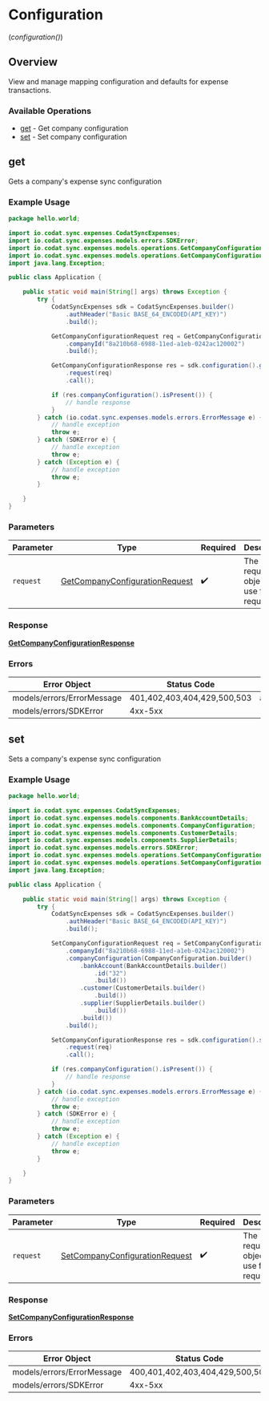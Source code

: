 # Configuration
(*configuration()*)

## Overview

View and manage mapping configuration and defaults for expense transactions.

### Available Operations

* [get](#get) - Get company configuration
* [set](#set) - Set company configuration

## get

Gets a company's expense sync configuration

### Example Usage

```java
package hello.world;

import io.codat.sync.expenses.CodatSyncExpenses;
import io.codat.sync.expenses.models.errors.SDKError;
import io.codat.sync.expenses.models.operations.GetCompanyConfigurationRequest;
import io.codat.sync.expenses.models.operations.GetCompanyConfigurationResponse;
import java.lang.Exception;

public class Application {

    public static void main(String[] args) throws Exception {
        try {
            CodatSyncExpenses sdk = CodatSyncExpenses.builder()
                .authHeader("Basic BASE_64_ENCODED(API_KEY)")
                .build();

            GetCompanyConfigurationRequest req = GetCompanyConfigurationRequest.builder()
                .companyId("8a210b68-6988-11ed-a1eb-0242ac120002")
                .build();

            GetCompanyConfigurationResponse res = sdk.configuration().get()
                .request(req)
                .call();

            if (res.companyConfiguration().isPresent()) {
                // handle response
            }
        } catch (io.codat.sync.expenses.models.errors.ErrorMessage e) {
            // handle exception
            throw e;
        } catch (SDKError e) {
            // handle exception
            throw e;
        } catch (Exception e) {
            // handle exception
            throw e;
        }

    }
}
```

### Parameters

| Parameter                                                                                   | Type                                                                                        | Required                                                                                    | Description                                                                                 |
| ------------------------------------------------------------------------------------------- | ------------------------------------------------------------------------------------------- | ------------------------------------------------------------------------------------------- | ------------------------------------------------------------------------------------------- |
| `request`                                                                                   | [GetCompanyConfigurationRequest](../../models/operations/GetCompanyConfigurationRequest.md) | :heavy_check_mark:                                                                          | The request object to use for the request.                                                  |

### Response

**[GetCompanyConfigurationResponse](../../models/operations/GetCompanyConfigurationResponse.md)**

### Errors

| Error Object                | Status Code                 | Content Type                |
| --------------------------- | --------------------------- | --------------------------- |
| models/errors/ErrorMessage  | 401,402,403,404,429,500,503 | application/json            |
| models/errors/SDKError      | 4xx-5xx                     | \*\/*                       |


## set

Sets a company's expense sync configuration

### Example Usage

```java
package hello.world;

import io.codat.sync.expenses.CodatSyncExpenses;
import io.codat.sync.expenses.models.components.BankAccountDetails;
import io.codat.sync.expenses.models.components.CompanyConfiguration;
import io.codat.sync.expenses.models.components.CustomerDetails;
import io.codat.sync.expenses.models.components.SupplierDetails;
import io.codat.sync.expenses.models.errors.SDKError;
import io.codat.sync.expenses.models.operations.SetCompanyConfigurationRequest;
import io.codat.sync.expenses.models.operations.SetCompanyConfigurationResponse;
import java.lang.Exception;

public class Application {

    public static void main(String[] args) throws Exception {
        try {
            CodatSyncExpenses sdk = CodatSyncExpenses.builder()
                .authHeader("Basic BASE_64_ENCODED(API_KEY)")
                .build();

            SetCompanyConfigurationRequest req = SetCompanyConfigurationRequest.builder()
                .companyId("8a210b68-6988-11ed-a1eb-0242ac120002")
                .companyConfiguration(CompanyConfiguration.builder()
                    .bankAccount(BankAccountDetails.builder()
                        .id("32")
                        .build())
                    .customer(CustomerDetails.builder()
                        .build())
                    .supplier(SupplierDetails.builder()
                        .build())
                    .build())
                .build();

            SetCompanyConfigurationResponse res = sdk.configuration().set()
                .request(req)
                .call();

            if (res.companyConfiguration().isPresent()) {
                // handle response
            }
        } catch (io.codat.sync.expenses.models.errors.ErrorMessage e) {
            // handle exception
            throw e;
        } catch (SDKError e) {
            // handle exception
            throw e;
        } catch (Exception e) {
            // handle exception
            throw e;
        }

    }
}
```

### Parameters

| Parameter                                                                                   | Type                                                                                        | Required                                                                                    | Description                                                                                 |
| ------------------------------------------------------------------------------------------- | ------------------------------------------------------------------------------------------- | ------------------------------------------------------------------------------------------- | ------------------------------------------------------------------------------------------- |
| `request`                                                                                   | [SetCompanyConfigurationRequest](../../models/operations/SetCompanyConfigurationRequest.md) | :heavy_check_mark:                                                                          | The request object to use for the request.                                                  |

### Response

**[SetCompanyConfigurationResponse](../../models/operations/SetCompanyConfigurationResponse.md)**

### Errors

| Error Object                    | Status Code                     | Content Type                    |
| ------------------------------- | ------------------------------- | ------------------------------- |
| models/errors/ErrorMessage      | 400,401,402,403,404,429,500,503 | application/json                |
| models/errors/SDKError          | 4xx-5xx                         | \*\/*                           |
